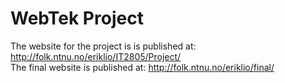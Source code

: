 # WebTek Project
The website for the project is is published at: <http://folk.ntnu.no/eriklio/IT2805/Project/> <br />
The final website is published at: <http://folk.ntnu.no/eriklio/final/>
